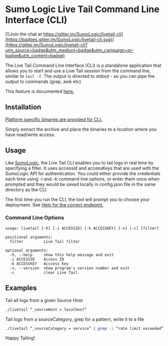 # Sumo Logic Live Tail Command Line Interface (CLI)

[![Join the chat at https://gitter.im/SumoLogic/livetail-cli](https://badges.gitter.im/SumoLogic/livetail-cli.svg)](https://gitter.im/SumoLogic/livetail-cli?utm_source=badge&utm_medium=badge&utm_campaign=pr-badge&utm_content=badge)

The Live Tail Command Line Interface (CLI) is a standalone application that allows you to start and use a Live Tail session from the command line, similar to `tail -f`.
The output is directed to stdout - so you can pipe the output to commands (grep, awk etc)

This feature is documented [here.](http://help.sumologic.com/Search/Live_Tail/Live_Tail_CLI)

## Installation

[Platform specific binaries are provided for CLI.](https://github.com/SumoLogic/livetail-cli/releases)

Simply extract the archive and place the binaries to a location where you have read/write access. 

## Usage

Like [SumoLogic](https://www.sumologic.com), the Live Tail CLI enables you to tail logs in real time by specifying a filter.
It uses accessId and accessKeys that are used with the SumoLogic API for authentication. 
You could either provide the credentials each time using -i and -k command line options, or enter them once when prompted and they would be saved locally in config.json file in the same directory as the CLI. 

The first time you run the CLI, the tool will prompt you to choose your deployment.
See [Help for the correct endpoint.](http://help.sumologic.com/Send_Data/Collector_Management_API/Sumo_Logic_Endpoints)

### Command Line Options

```
usage: livetail [-h] [-i ACCESSID] [-k ACCESSKEY] [-v] [-c] [filter]

positional arguments:
  filter         Live Tail filter

optional arguments:
  -h, --help     show this help message and exit
  -i ACCESSID    Access ID
  -k ACCESSKEY   Acccess Key
  -v, --version  show program's version number and exit
  -c             clear Live Tail
```

## Examples

Tail all logs from a given Source Host. 

```sh
./livetail “_sourceHost = localhost”
```

Tail logs from a sourceCategory, grep for a pattern, write it to a file

```sh
./livetail “_sourceCategory = service” | grep -i “rate limit exceeded” > out.txt
```

Happy Tailing!

